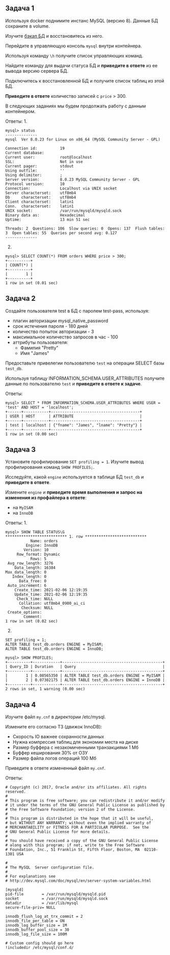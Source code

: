 ## Задача 1

Используя docker поднимите инстанс MySQL (версию 8). Данные БД сохраните в volume.

Изучите [бэкап БД](https://github.com/netology-code/virt-homeworks/tree/virt-11/06-db-03-mysql/test_data) и 
восстановитесь из него.

Перейдите в управляющую консоль `mysql` внутри контейнера.

Используя команду `\h` получите список управляющих команд.

Найдите команду для выдачи статуса БД и **приведите в ответе** из ее вывода версию сервера БД.

Подключитесь к восстановленной БД и получите список таблиц из этой БД.

**Приведите в ответе** количество записей с `price` > 300.

В следующих заданиях мы будем продолжать работу с данным контейнером.

Ответы:
1.

    mysql> status
    --------------
    mysql  Ver 8.0.23 for Linux on x86_64 (MySQL Community Server - GPL)
    
    Connection id:          19
    Current database:
    Current user:           root@localhost
    SSL:                    Not in use
    Current pager:          stdout
    Using outfile:          ''
    Using delimiter:        ;
    Server version:         8.0.23 MySQL Community Server - GPL
    Protocol version:       10
    Connection:             Localhost via UNIX socket
    Server characterset:    utf8mb4
    Db     characterset:    utf8mb4
    Client characterset:    latin1
    Conn.  characterset:    latin1
    UNIX socket:            /var/run/mysqld/mysqld.sock
    Binary data as:         Hexadecimal
    Uptime:                 13 min 51 sec
    
    Threads: 2  Questions: 106  Slow queries: 0  Opens: 137  Flush tables: 3  Open tables: 55  Queries per second avg: 0.127
    --------------
2.

    mysql> SELECT COUNT(*) FROM orders WHERE price > 300;
    +----------+
    | COUNT(*) |
    +----------+
    |        1 |
    +----------+
    1 row in set (0.01 sec)

## Задача 2

Создайте пользователя test в БД c паролем test-pass, используя:
- плагин авторизации mysql_native_password
- срок истечения пароля - 180 дней 
- количество попыток авторизации - 3 
- максимальное количество запросов в час - 100
- аттрибуты пользователя:
    - Фамилия "Pretty"
    - Имя "James"

Предоставьте привелегии пользователю `test` на операции SELECT базы `test_db`.
    
Используя таблицу INFORMATION_SCHEMA.USER_ATTRIBUTES получите данные по пользователю `test` и 
**приведите в ответе к задаче**.

Ответы:

    mysql> SELECT * FROM INFORMATION_SCHEMA.USER_ATTRIBUTES WHERE USER = 'test' AND HOST = 'localhost';
    +------+-----------+---------------------------------------+
    | USER | HOST      | ATTRIBUTE                             |
    +------+-----------+---------------------------------------+
    | test | localhost | {"fname": "James", "lname": "Pretty"} |
    +------+-----------+---------------------------------------+
    1 row in set (0.00 sec)


## Задача 3

Установите профилирование `SET profiling = 1`.
Изучите вывод профилирования команд `SHOW PROFILES;`.

Исследуйте, какой `engine` используется в таблице БД `test_db` и **приведите в ответе**.

Измените `engine` и **приведите время выполнения и запрос на изменения из профайлера в ответе**:
- на `MyISAM`
- на `InnoDB`

Ответы:
1.

    mysql> SHOW TABLE STATUS\G
    *************************** 1. row ***************************
               Name: orders
             Engine: InnoDB
            Version: 10
         Row_format: Dynamic
               Rows: 5
     Avg_row_length: 3276
        Data_length: 16384
    Max_data_length: 0
       Index_length: 0
          Data_free: 0
     Auto_increment: 6
        Create_time: 2021-02-06 12:19:35
        Update_time: 2021-02-06 12:19:35
         Check_time: NULL
          Collation: utf8mb4_0900_ai_ci
           Checksum: NULL
     Create_options:
            Comment:
    1 row in set (0.02 sec)

2.

    SET profiling = 1;
    ALTER TABLE test_db.orders ENGINE = MyISAM;
    ALTER TABLE test_db.orders ENGINE = InnoDB;
    
    mysql> SHOW PROFILES;
    +----------+------------+--------------------------------------------+
    | Query_ID | Duration   | Query                                      |
    +----------+------------+--------------------------------------------+
    |        1 | 0.08565350 | ALTER TABLE test_db.orders ENGINE = MyISAM |
    |        2 | 0.07302175 | ALTER TABLE test_db.orders ENGINE = InnoDB |
    +----------+------------+--------------------------------------------+
    2 rows in set, 1 warning (0.00 sec)

## Задача 4 

Изучите файл `my.cnf` в директории /etc/mysql.

Измените его согласно ТЗ (движок InnoDB):
- Скорость IO важнее сохранности данных
- Нужна компрессия таблиц для экономии места на диске
- Размер буффера с незакомиченными транзакциями 1 Мб
- Буффер кеширования 30% от ОЗУ
- Размер файла логов операций 100 Мб

Приведите в ответе измененный файл `my.cnf`.

Ответы:

    # Copyright (c) 2017, Oracle and/or its affiliates. All rights reserved.
    #
    # This program is free software; you can redistribute it and/or modify
    # it under the terms of the GNU General Public License as published by
    # the Free Software Foundation; version 2 of the License.
    #
    # This program is distributed in the hope that it will be useful,
    # but WITHOUT ANY WARRANTY; without even the implied warranty of
    # MERCHANTABILITY or FITNESS FOR A PARTICULAR PURPOSE.  See the
    # GNU General Public License for more details.
    #
    # You should have received a copy of the GNU General Public License
    # along with this program; if not, write to the Free Software
    # Foundation, Inc., 51 Franklin St, Fifth Floor, Boston, MA  02110-1301 USA
    
    #
    # The MySQL  Server configuration file.
    #
    # For explanations see
    # http://dev.mysql.com/doc/mysql/en/server-system-variables.html
    
    [mysqld]
    pid-file        = /var/run/mysqld/mysqld.pid
    socket          = /var/run/mysqld/mysqld.sock
    datadir         = /var/lib/mysql
    secure-file-priv= NULL
    
    innodb_flush_log_at_trx_commit = 2
    innodb_file_per_table = ON
    innodb_log_buffer_size = 1M
    innodb_buffer_pool_size = 30
    innodb_log_file_size = 100M
    
    # Custom config should go here
    !includedir /etc/mysql/conf.d/
